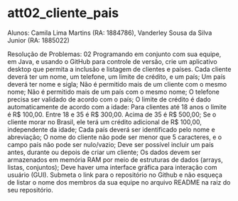 # att02_cliente_pais

Alunos: Camila Lima Martins (RA: 1884786),
        Vanderley Sousa da Silva Junior (RA: 1885022)

Resolução de Problemas: 02 Programando em conjunto com sua equipe, em Java, e usando o GitHub para controle de versão, crie um aplicativo desktop que permita a inclusão e listagem de clientes e países.  Cada cliente deverá ter um nome, um telefone, um limite de crédito, e um país; Um país deverá ter nome e sigla; Não é permitido mais de um cliente com o mesmo nome; Não é permitido mais de um país com o mesmo nome; O telefone precisa ser validado de acordo com o país; O limite de crédito é dado automaticamente de acordo com a idade: Para clientes até 18 anos o limite é R$ 100,00. Entre 18 e 35 é R$ 300,00. Acima de 35 é R$ 500,00; Se o cliente morar no Brasil, ele terá um crédito adicional de R$ 100,00, independente da idade; Cada país deverá ser identificado pelo nome e abreviação; O nome do cliente não pode ser menor que 5 caracteres, e o campo país não pode ser nulo/vazio; Deve ser possível incluir um país antes, durante ou depois de criar um cliente; Os dados devem ser armazenados em memória RAM por meio de estruturas de dados (arrays, listas, conjuntos); Deve haver uma interface gráfica para interação com usuário (GUI). Submeta o link para o repositório no Github e não esqueça de listar o nome dos membros da sua equipe no arquivo README na raiz do seu repositório.
